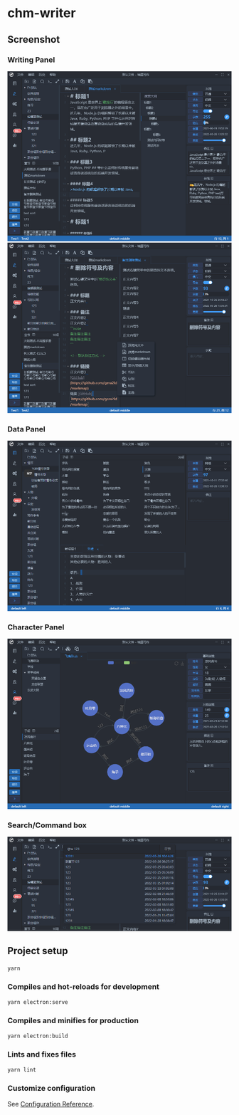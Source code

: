 # chm-writer

## Screenshot

### Writing Panel

![Writing Panel](./screenshot/writing_panel.png)
![Writing Panel pure](./screenshot/writing_panel_pure.png)

### Data Panel

![Data Panel](./screenshot/data_panel.png)

### Character Panel

![Character Panel](./screenshot/character_panel.png)

### Search/Command box

![Search/Command box](./screenshot/command_box.png)

## Project setup

```cmd
yarn
```

### Compiles and hot-reloads for development

```cmd
yarn electron:serve
```

### Compiles and minifies for production

```cmd
yarn electron:build
```

### Lints and fixes files

```cmd
yarn lint
```

### Customize configuration

See [Configuration Reference](https://cli.vuejs.org/config/).
